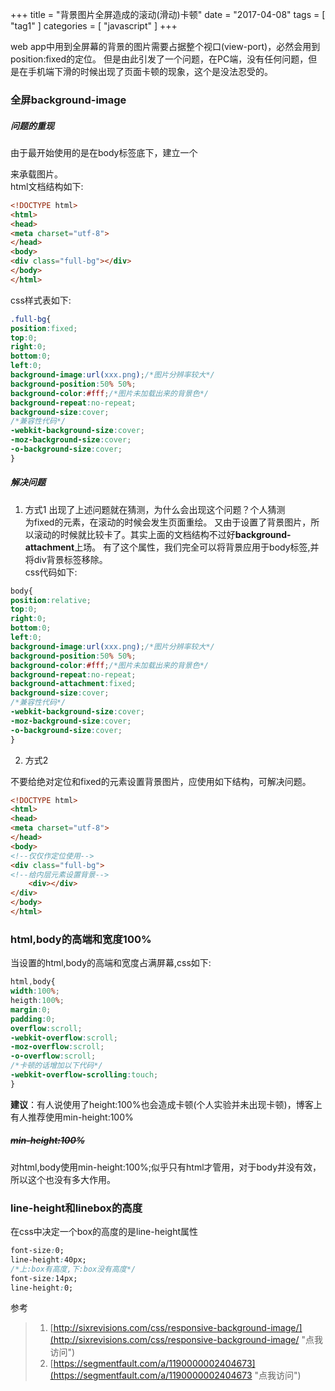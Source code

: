 +++
title = "背景图片全屏造成的滚动(滑动)卡顿"
date = "2017-04-08"
tags = [ "tag1" ]
categories = [ "javascript" ]
+++

web app中用到全屏幕的背景的图片需要占据整个视口(view-port)，必然会用到position:fixed的定位。
但是由此引发了一个问题，在PC端，没有任何问题，但是在手机端下滑的时候出现了页面卡顿的现象，这个是没法忍受的。
<!--more-->
### 全屏background-image
##### 问题的重现

由于最开始使用的是在body标签底下，建立一个<div>来承载图片。  
html文档结构如下:  
```html
<!DOCTYPE html>
<html>
<head>
<meta charset="utf-8">
</head>
<body>
<div class="full-bg"></div>
</body>
</html>
```
css样式表如下:  

```css
.full-bg{
position:fixed;
top:0;
right:0;
bottom:0;
left:0;
background-image:url(xxx.png);/*图片分辨率较大*/
background-position:50% 50%;
background-color:#fff;/*图片未加载出来的背景色*/
background-repeat:no-repeat;
background-size:cover;
/*兼容性代码*/
-webkit-background-size:cover;
-moz-background-size:cover;
-o-background-size:cover;
}
```

##### 解决问题

1. 方式1
出现了上述问题就在猜测，为什么会出现这个问题？个人猜测<div>为fixed的元素，在滚动的时候会发生页面重绘。
又由于设置了背景图片，所以滚动的时候就比较卡了。其实上面的文档结构不过好**background-attachment**上场。
有了这个属性，我们完全可以将背景应用于body标签,并将div背景标签移除。  
css代码如下:  
```css
body{
position:relative;
top:0;
right:0;
bottom:0;
left:0;
background-image:url(xxx.png);/*图片分辨率较大*/
background-position:50% 50%;
background-color:#fff;/*图片未加载出来的背景色*/
background-repeat:no-repeat;
background-attachment:fixed; 
background-size:cover;
/*兼容性代码*/
-webkit-background-size:cover;
-moz-background-size:cover;
-o-background-size:cover;
}
```
2. 方式2

不要给绝对定位和fixed的元素设置背景图片，应使用如下结构，可解决问题。

```html
<!DOCTYPE html>
<html>
<head>
<meta charset="utf-8">
</head>
<body>
<!--仅仅作定位使用-->
<div class="full-bg">
<!--给内层元素设置背景-->
    <div></div>
</div>
</body>
</html>
```

### html,body的高端和宽度100%

当设置的html,body的高端和宽度占满屏幕,css如下:
```css
html,body{
width:100%;
heigth:100%;
margin:0;
padding:0;
overflow:scroll;
-webkit-overflow:scroll;
-moz-overflow:scroll;
-o-overflow:scroll;
/*卡顿的话增加以下代码*/
-webkit-overflow-scrolling:touch;
}
```
**建议**：有人说使用了height:100%也会造成卡顿(个人实验并未出现卡顿)，博客上有人推荐使用min-height:100%

##### ~~min-height:100%~~

对html,body使用min-height:100%;似乎只有html才管用，对于body并没有效，所以这个也没有多大作用。

### line-height和linebox的高度

在css中决定一个box的高度的是line-height属性
```css
font-size:0;
line-height:40px;
/*上:box有高度,下:box没有高度*/
font-size:14px;
line-height:0;
```

参考  
>1. [http://sixrevisions.com/css/responsive-background-image/](http://sixrevisions.com/css/responsive-background-image/ "点我访问")
>2. [https://segmentfault.com/a/1190000002404673](https://segmentfault.com/a/1190000002404673 "点我访问")
